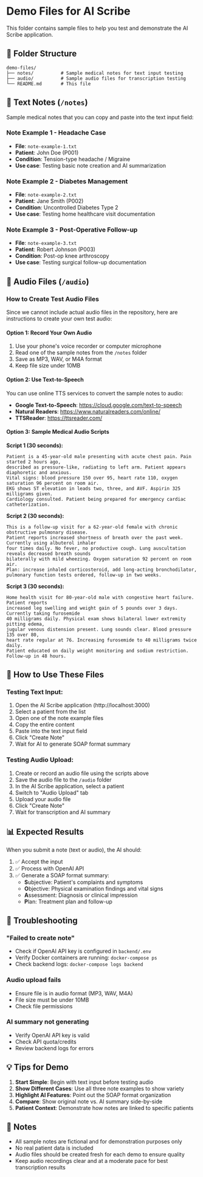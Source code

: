 # Demo Files for AI Scribe

This folder contains sample files to help you test and demonstrate the AI Scribe application.

## 📁 Folder Structure

```
demo-files/
├── notes/          # Sample medical notes for text input testing
├── audio/          # Sample audio files for transcription testing
└── README.md       # This file
```

## 📝 Text Notes (`/notes`)

Sample medical notes that you can copy and paste into the text input field:

### Note Example 1 - Headache Case
- **File**: `note-example-1.txt`
- **Patient**: John Doe (P001)
- **Condition**: Tension-type headache / Migraine
- **Use case**: Testing basic note creation and AI summarization

### Note Example 2 - Diabetes Management
- **File**: `note-example-2.txt`
- **Patient**: Jane Smith (P002)
- **Condition**: Uncontrolled Diabetes Type 2
- **Use case**: Testing home healthcare visit documentation

### Note Example 3 - Post-Operative Follow-up
- **File**: `note-example-3.txt`
- **Patient**: Robert Johnson (P003)
- **Condition**: Post-op knee arthroscopy
- **Use case**: Testing surgical follow-up documentation

## 🎤 Audio Files (`/audio`)

### How to Create Test Audio Files

Since we cannot include actual audio files in the repository, here are instructions to create your own test audio:

#### Option 1: Record Your Own Audio
1. Use your phone's voice recorder or computer microphone
2. Read one of the sample notes from the `/notes` folder
3. Save as MP3, WAV, or M4A format
4. Keep file size under 10MB

#### Option 2: Use Text-to-Speech
You can use online TTS services to convert the sample notes to audio:
- **Google Text-to-Speech**: https://cloud.google.com/text-to-speech
- **Natural Readers**: https://www.naturalreaders.com/online/
- **TTSReader**: https://ttsreader.com/

#### Option 3: Sample Medical Audio Scripts

**Script 1 (30 seconds):**
```
Patient is a 45-year-old male presenting with acute chest pain. Pain started 2 hours ago, 
described as pressure-like, radiating to left arm. Patient appears diaphoretic and anxious. 
Vital signs: blood pressure 150 over 95, heart rate 110, oxygen saturation 96 percent on room air. 
EKG shows ST elevation in leads two, three, and AVF. Aspirin 325 milligrams given. 
Cardiology consulted. Patient being prepared for emergency cardiac catheterization.
```

**Script 2 (30 seconds):**
```
This is a follow-up visit for a 62-year-old female with chronic obstructive pulmonary disease. 
Patient reports increased shortness of breath over the past week. Currently using albuterol inhaler 
four times daily. No fever, no productive cough. Lung auscultation reveals decreased breath sounds 
bilaterally with mild wheezing. Oxygen saturation 92 percent on room air. 
Plan: increase inhaled corticosteroid, add long-acting bronchodilator, 
pulmonary function tests ordered, follow-up in two weeks.
```

**Script 3 (30 seconds):**
```
Home health visit for 80-year-old male with congestive heart failure. Patient reports 
increased leg swelling and weight gain of 5 pounds over 3 days. Currently taking furosemide 
40 milligrams daily. Physical exam shows bilateral lower extremity pitting edema, 
jugular venous distension present. Lung sounds clear. Blood pressure 135 over 80, 
heart rate regular at 76. Increasing furosemide to 40 milligrams twice daily. 
Patient educated on daily weight monitoring and sodium restriction. Follow-up in 48 hours.
```

## 🚀 How to Use These Files

### Testing Text Input:
1. Open the AI Scribe application (http://localhost:3000)
2. Select a patient from the list
3. Open one of the note example files
4. Copy the entire content
5. Paste into the text input field
6. Click "Create Note"
7. Wait for AI to generate SOAP format summary

### Testing Audio Upload:
1. Create or record an audio file using the scripts above
2. Save the audio file to the `/audio` folder
3. In the AI Scribe application, select a patient
4. Switch to "Audio Upload" tab
5. Upload your audio file
6. Click "Create Note"
7. Wait for transcription and AI summary

## 📊 Expected Results

When you submit a note (text or audio), the AI should:
1. ✅ Accept the input
2. ✅ Process with OpenAI API
3. ✅ Generate a SOAP format summary:
   - **S**ubjective: Patient's complaints and symptoms
   - **O**bjective: Physical examination findings and vital signs
   - **A**ssessment: Diagnosis or clinical impression
   - **P**lan: Treatment plan and follow-up

## 🔧 Troubleshooting

### "Failed to create note"
- Check if OpenAI API key is configured in `backend/.env`
- Verify Docker containers are running: `docker-compose ps`
- Check backend logs: `docker-compose logs backend`

### Audio upload fails
- Ensure file is in audio format (MP3, WAV, M4A)
- File size must be under 10MB
- Check file permissions

### AI summary not generating
- Verify OpenAI API key is valid
- Check API quota/credits
- Review backend logs for errors

## 💡 Tips for Demo

1. **Start Simple**: Begin with text input before testing audio
2. **Show Different Cases**: Use all three note examples to show variety
3. **Highlight AI Features**: Point out the SOAP format organization
4. **Compare**: Show original note vs. AI summary side-by-side
5. **Patient Context**: Demonstrate how notes are linked to specific patients

## 📝 Notes

- All sample notes are fictional and for demonstration purposes only
- No real patient data is included
- Audio files should be created fresh for each demo to ensure quality
- Keep audio recordings clear and at a moderate pace for best transcription results

